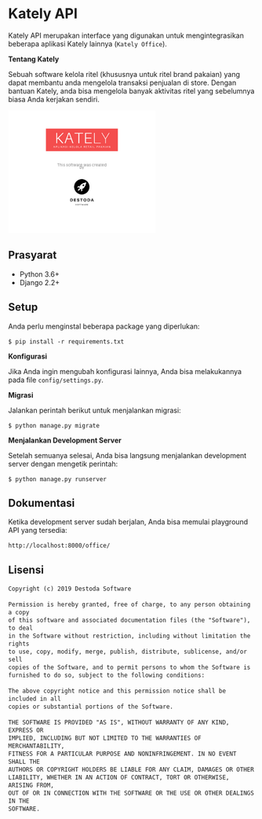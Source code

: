 # Kately API
Kately API merupakan interface yang digunakan untuk mengintegrasikan beberapa aplikasi Kately lainnya (`Kately Office`).

**Tentang Kately**

Sebuah software kelola ritel (khususnya untuk ritel brand pakaian) yang dapat membantu anda mengelola transaksi
penjualan di store. Dengan bantuan Kately, anda bisa mengelola banyak aktivitas ritel yang sebelumnya
biasa Anda kerjakan sendiri.

![Kately - Destoda Software](kately-github.png)

## Prasyarat
- Python 3.6+
- Django 2.2+

## Setup
Anda perlu menginstal beberapa package yang diperlukan:

```
$ pip install -r requirements.txt
```

**Konfigurasi**

Jika Anda ingin mengubah konfigurasi lainnya, Anda bisa melakukannya pada file `config/settings.py`.

**Migrasi**

Jalankan perintah berikut untuk menjalankan migrasi:

```
$ python manage.py migrate
```

**Menjalankan Development Server**

Setelah semuanya selesai, Anda bisa langsung menjalankan development server dengan mengetik perintah:

```
$ python manage.py runserver
```

## Dokumentasi
Ketika development server sudah berjalan, Anda bisa memulai playground API yang tersedia:

```
http://localhost:8000/office/
```

## Lisensi

```
Copyright (c) 2019 Destoda Software

Permission is hereby granted, free of charge, to any person obtaining a copy
of this software and associated documentation files (the "Software"), to deal
in the Software without restriction, including without limitation the rights
to use, copy, modify, merge, publish, distribute, sublicense, and/or sell
copies of the Software, and to permit persons to whom the Software is
furnished to do so, subject to the following conditions:

The above copyright notice and this permission notice shall be included in all
copies or substantial portions of the Software.

THE SOFTWARE IS PROVIDED "AS IS", WITHOUT WARRANTY OF ANY KIND, EXPRESS OR
IMPLIED, INCLUDING BUT NOT LIMITED TO THE WARRANTIES OF MERCHANTABILITY,
FITNESS FOR A PARTICULAR PURPOSE AND NONINFRINGEMENT. IN NO EVENT SHALL THE
AUTHORS OR COPYRIGHT HOLDERS BE LIABLE FOR ANY CLAIM, DAMAGES OR OTHER
LIABILITY, WHETHER IN AN ACTION OF CONTRACT, TORT OR OTHERWISE, ARISING FROM,
OUT OF OR IN CONNECTION WITH THE SOFTWARE OR THE USE OR OTHER DEALINGS IN THE
SOFTWARE.
```
